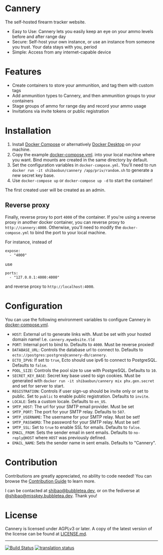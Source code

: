 # Cannery

The self-hosted firearm tracker website.

* Easy to Use: Cannery lets you easily keep an eye on your ammo levels before
  and after range day
* Secure: Self-host your own instance, or use an instance from someone you
  trust. Your data stays with you, period
* Simple: Access from any internet-capable device

# Features

- Create containers to store your ammunition, and tag them with custom tags
- Add ammunition types to Cannery, and then ammunition groups to your containers
- Stage groups of ammo for range day and record your ammo usage
- Invitations via invite tokens or public registration

# Installation

1. Install [Docker Compose](https://docs.docker.com/compose/install/) or alternatively [Docker Desktop](https://docs.docker.com/desktop/) on your machine.
1. Copy the example [docker-compose.yml](https://gitea.bubbletea.dev/shibao/cannery/src/branch/stable/docker-compose.yml). into your local machine where you want.
   Bind mounts are created in the same directory by default.
1. Set the configuration variables in `docker-compose.yml`. You'll need to run
   `docker run -it shibaobun/cannery /app/priv/random.sh` to generate a new
   secret key base.
1. Use `docker-compose up` or `docker-compose up -d` to start the container!

The first created user will be created as an admin.

## Reverse proxy

Finally, reverse proxy to port `4000` of the container. If you're using a reverse proxy in another docker container, you can reverse proxy to `http://cannery:4000`. Otherwise, you'll need to modify the `docker-compose.yml` to bind the port to your local machine.

For instance, instead of
```
expose:
  - "4000"
```

use
```
ports:
  - "127.0.0.1:4000:4000"
```
and reverse proxy to `http://localhost:4000`.

# Configuration

You can use the following environment variables to configure Cannery in
[docker-compose.yml](https://gitea.bubbletea.dev/shibao/cannery/src/branch/stable/docker-compose.yml).

- `HOST`: External url to generate links with. Must be set with your hosted
  domain name! I.e. `cannery.mywebsite.tld`
- `PORT`: Internal port to bind to. Defaults to `4000`. Must be reverse proxied!
- `DATABASE_URL`: Controls the database url to connect to. Defaults to
  `ecto://postgres:postgres@cannery-db/cannery`.
- `ECTO_IPV6`: If set to `true`, Ecto should use ipv6 to connect to PostgreSQL.
  Defaults to `false`.
- `POOL_SIZE`: Controls the pool size to use with PostgreSQL. Defaults to `10`.
- `SECRET_KEY_BASE`: Secret key base used to sign cookies. Must be generated
  with `docker run -it shibaobun/cannery mix phx.gen.secret` and set for server to start.
- `REGISTRATION`: Controls if user sign-up should be invite only or set to
  public. Set to `public` to enable public registration. Defaults to `invite`.
- `LOCALE`: Sets a custom locale. Defaults to `en_US`.
- `SMTP_HOST`: The url for your SMTP email provider. Must be set
- `SMTP_PORT`: The port for your SMTP relay. Defaults to `587`.
- `SMTP_USERNAME`: The username for your SMTP relay. Must be set!
- `SMTP_PASSWORD`: The password for your SMTP relay. Must be set!
- `SMTP_SSL`: Set to `true` to enable SSL for emails. Defaults to `false`.
- `EMAIL_FROM`: Sets the sender email in sent emails. Defaults to
  `no-reply@HOST` where `HOST` was previously defined.
- `EMAIL_NAME`: Sets the sender name in sent emails. Defaults to "Cannery".

# Contribution

Contributions are greatly appreciated, no ability to code needed! You can browse
the [Contribution
Guide](https://gitea.bubbletea.dev/shibao/cannery/src/branch/stable/CONTRIBUTING.md)
to learn more.

I can be contacted at [shibao@bubbletea.dev](mailto:shibao@bubbletea.dev), or on
the fediverse at
[@shibao@misskey.bubbletea.dev](https://misskey.bubbletea.dev/@shibao). Thank
you!

# License

Cannery is licensed under AGPLv3 or later. A copy of the latest version of the
license can be found at
[LICENSE.md](https://gitea.bubbletea.dev/shibao/cannery/src/branch/stable/LICENSE.md).

---

[![Build
Status](https://drone.bubbletea.dev/api/badges/shibao/cannery/status.svg?ref=refs/heads/dev)](https://drone.bubbletea.dev/shibao/cannery)
[![translation
status](https://weblate.bubbletea.dev/widgets/cannery/-/svg-badge.svg)](https://weblate.bubbletea.dev/engage/cannery/)
